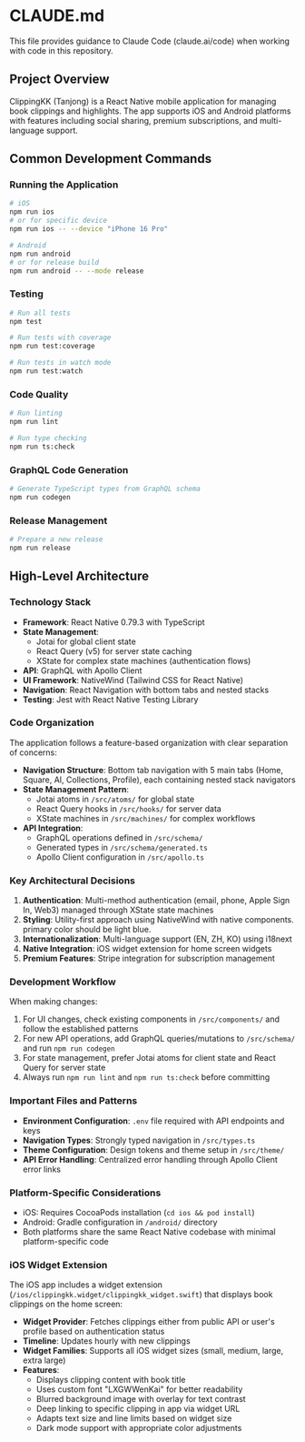 # CLAUDE.md

This file provides guidance to Claude Code (claude.ai/code) when working with code in this repository.

## Project Overview

ClippingKK (Tanjong) is a React Native mobile application for managing book clippings and highlights. The app supports iOS and Android platforms with features including social sharing, premium subscriptions, and multi-language support.

## Common Development Commands

### Running the Application
```bash
# iOS
npm run ios
# or for specific device
npm run ios -- --device "iPhone 16 Pro"

# Android
npm run android
# or for release build
npm run android -- --mode release
```

### Testing
```bash
# Run all tests
npm test

# Run tests with coverage
npm run test:coverage

# Run tests in watch mode
npm run test:watch
```

### Code Quality
```bash
# Run linting
npm run lint

# Run type checking
npm run ts:check
```

### GraphQL Code Generation
```bash
# Generate TypeScript types from GraphQL schema
npm run codegen
```

### Release Management
```bash
# Prepare a new release
npm run release
```

## High-Level Architecture

### Technology Stack
- **Framework**: React Native 0.79.3 with TypeScript
- **State Management**: 
  - Jotai for global client state
  - React Query (v5) for server state caching
  - XState for complex state machines (authentication flows)
- **API**: GraphQL with Apollo Client
- **UI Framework**: NativeWind (Tailwind CSS for React Native)
- **Navigation**: React Navigation with bottom tabs and nested stacks
- **Testing**: Jest with React Native Testing Library

### Code Organization

The application follows a feature-based organization with clear separation of concerns:

- **Navigation Structure**: Bottom tab navigation with 5 main tabs (Home, Square, AI, Collections, Profile), each containing nested stack navigators
- **State Management Pattern**: 
  - Jotai atoms in `/src/atoms/` for global state
  - React Query hooks in `/src/hooks/` for server data
  - XState machines in `/src/machines/` for complex workflows
- **API Integration**: 
  - GraphQL operations defined in `/src/schema/`
  - Generated types in `/src/schema/generated.ts`
  - Apollo Client configuration in `/src/apollo.ts`

### Key Architectural Decisions

1. **Authentication**: Multi-method authentication (email, phone, Apple Sign In, Web3) managed through XState state machines
2. **Styling**: Utility-first approach using NativeWind with native components. primary color should be light blue.
3. **Internationalization**: Multi-language support (EN, ZH, KO) using i18next
4. **Native Integration**: iOS widget extension for home screen widgets
5. **Premium Features**: Stripe integration for subscription management

### Development Workflow

When making changes:
1. For UI changes, check existing components in `/src/components/` and follow the established patterns
2. For new API operations, add GraphQL queries/mutations to `/src/schema/` and run `npm run codegen`
3. For state management, prefer Jotai atoms for client state and React Query for server state
4. Always run `npm run lint` and `npm run ts:check` before committing

### Important Files and Patterns

- **Environment Configuration**: `.env` file required with API endpoints and keys
- **Navigation Types**: Strongly typed navigation in `/src/types.ts`
- **Theme Configuration**: Design tokens and theme setup in `/src/theme/`
- **API Error Handling**: Centralized error handling through Apollo Client error links

### Platform-Specific Considerations

- iOS: Requires CocoaPods installation (`cd ios && pod install`)
- Android: Gradle configuration in `/android/` directory
- Both platforms share the same React Native codebase with minimal platform-specific code

### iOS Widget Extension

The iOS app includes a widget extension (`/ios/clippingkk.widget/clippingkk_widget.swift`) that displays book clippings on the home screen:

- **Widget Provider**: Fetches clippings either from public API or user's profile based on authentication status
- **Timeline**: Updates hourly with new clippings
- **Widget Families**: Supports all iOS widget sizes (small, medium, large, extra large)
- **Features**:
  - Displays clipping content with book title
  - Uses custom font "LXGWWenKai" for better readability
  - Blurred background image with overlay for text contrast
  - Deep linking to specific clipping in app via widget URL
  - Adapts text size and line limits based on widget size
  - Dark mode support with appropriate color adjustments
